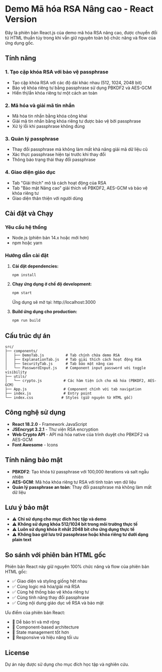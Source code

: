# Demo Mã hóa RSA Nâng cao - React Version

Đây là phiên bản React.js của demo mã hóa RSA nâng cao, được chuyển đổi từ HTML thuần túy trong khi vẫn giữ nguyên toàn bộ chức năng và flow của ứng dụng gốc.

## Tính năng

### 1. Tạo cặp khóa RSA với bảo vệ passphrase
- Tạo cặp khóa RSA với các độ dài khác nhau (512, 1024, 2048 bit)
- Bảo vệ khóa riêng tư bằng passphrase sử dụng PBKDF2 và AES-GCM
- Hiển thị/ẩn khóa riêng tư một cách an toàn

### 2. Mã hóa và giải mã tin nhắn
- Mã hóa tin nhắn bằng khóa công khai
- Giải mã tin nhắn bằng khóa riêng tư được bảo vệ bởi passphrase
- Xử lý lỗi khi passphrase không đúng

### 3. Quản lý passphrase
- Thay đổi passphrase mà không làm mất khả năng giải mã dữ liệu cũ
- Xác thực passphrase hiện tại trước khi thay đổi
- Thông báo trạng thái thay đổi passphrase

### 4. Giao diện giáo dục
- Tab "Giải thích" mô tả cách hoạt động của RSA
- Tab "Bảo mật Nâng cao" giải thích về PBKDF2, AES-GCM và bảo vệ khóa riêng tư
- Giao diện thân thiện với người dùng

## Cài đặt và Chạy

### Yêu cầu hệ thống
- Node.js (phiên bản 14.x hoặc mới hơn)
- npm hoặc yarn

### Hướng dẫn cài đặt

1. **Cài đặt dependencies:**
   ```bash
   npm install
   ```

2. **Chạy ứng dụng ở chế độ development:**
   ```bash
   npm start
   ```
   Ứng dụng sẽ mở tại: http://localhost:3000

3. **Build ứng dụng cho production:**
   ```bash
   npm run build
   ```

## Cấu trúc dự án

```
src/
├── components/
│   ├── DemoTab.js          # Tab chính chứa demo RSA
│   ├── ExplanationTab.js   # Tab giải thích cách hoạt động RSA
│   ├── SecurityTab.js      # Tab bảo mật nâng cao
│   └── PasswordInput.js    # Component input password với toggle visibility
├── utils/
│   └── crypto.js          # Các hàm tiện ích cho mã hóa (PBKDF2, AES-GCM)
├── App.js                 # Component chính với tab navigation
├── index.js               # Entry point
└── index.css             # Styles (giữ nguyên từ HTML gốc)
```

## Công nghệ sử dụng

- **React 18.2.0** - Framework JavaScript
- **JSEncrypt 3.2.1** - Thư viện RSA encryption
- **Web Crypto API** - API mã hóa native của trình duyệt cho PBKDF2 và AES-GCM
- **Font Awesome** - Icons

## Tính năng bảo mật

- **PBKDF2**: Tạo khóa từ passphrase với 100,000 iterations và salt ngẫu nhiên
- **AES-GCM**: Mã hóa khóa riêng tư RSA với tính toàn vẹn dữ liệu
- **Quản lý passphrase an toàn**: Thay đổi passphrase mà không làm mất dữ liệu

## Lưu ý bảo mật

- ⚠️ **Chỉ sử dụng cho mục đích học tập và demo**
- ⚠️ **Không sử dụng khóa 512/1024 bit trong môi trường thực tế**
- ⚠️ **Luôn sử dụng khóa ít nhất 2048 bit cho ứng dụng thực tế**
- ⚠️ **Không bao giờ lưu trữ passphrase hoặc khóa riêng tư dưới dạng plain text**

## So sánh với phiên bản HTML gốc

Phiên bản React này giữ nguyên 100% chức năng và flow của phiên bản HTML gốc:

- ✅ Giao diện và styling giống hệt nhau
- ✅ Cùng logic mã hóa/giải mã RSA
- ✅ Cùng hệ thống bảo vệ khóa riêng tư
- ✅ Cùng tính năng thay đổi passphrase
- ✅ Cùng nội dung giáo dục về RSA và bảo mật

Ưu điểm của phiên bản React:
- 🔧 Dễ bảo trì và mở rộng
- 🧩 Component-based architecture
- 🎯 State management tốt hơn
- 📱 Responsive và hiệu năng tối ưu

## License

Dự án này được sử dụng cho mục đích học tập và nghiên cứu.